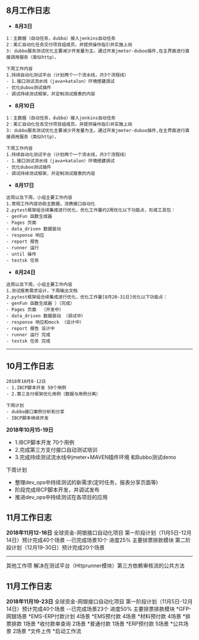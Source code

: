 

## 8月工作日志

- **8月3日**

```
1：主数据（自动任务，dubbo）接入jenkins自动任务
2：美汇自动化任务交付项目组成员，并提供操作指引并实施上岗
3: dubbo服务测试优化主要减少开发量为主。通过开发jmeter-duboo插件,在主界面进行直接调用服务（类似http），

下周工作内容
1.持续自动化测试平台（计划两个一个流水线，共3个流程线）
- 1.接口测试流水线（java+katalon）环境搭建调试
- 优化duboo测试插件
- 调试持续测试框架，并定制测试报表的内容
```

- **8月10日**

```
1：主数据（自动任务，dubbo）接入jenkins自动任务
2：美汇自动化任务交付项目组成员，并提供操作指引并实施上岗
3: dubbo服务测试优化主要减少开发量为主。通过开发jmeter-duboo插件,在主界面进行直接调用服务（类似http），

下周工作内容
1.持续自动化测试平台（计划两个一个流水线，共3个流程线）
- 1.接口测试流水线（java+katalon）环境搭建调试
- 优化duboo测试插件
- 调试持续测试框架，并定制测试报表的内容
```


- **8月17日**
```
这周以及下周，小组主要工作内容
1.常规工作内容协助主数据，消费接口自动化
2.pytest框架组合续集成进行优化，优化工作量约2周优化以下功能点，形成工具包：
- genFun 函数生成器
- Pages 页面
- data_driven 数据驱动
- response 响应
- report 报告
- runner 运行
- until 操作
- testsk 任务
```
- **8月24日**
```
这周以及下周，小组主要工作内容
1.测试报表需求设计，下周输出文档
2.pytest框架组合续集成进行优化，优化工作量[8月20-31日]优化以下功能点：
- genFun 函数生成器 ）（完成）
- Pages 页面  （开发中）
- data_driven 数据驱动 （调试中）
- response 响应和mock （设计中）
- report 报告 设计中
- runner 运行 完成
- testsk 任务 完成
```
----

## 10月工作日志
```
2018年10月8-12日
- 1.IBCP脚本开发 50个用例
- 2.第三支付框架优化用例（数据与用例分离）

下周计划
- dubbo接口案例分析和分享
- IBCP脚本继续开发
```

**2018年10月15-19日**
- 1.IBCP脚本开发 70个用例
- 2.完成第三方支付接口自动测试培训
- 3.完成持续测试流水线中jmeter+MAVEN插件环境 和Bubbo测试demo

下周计划
- 整理dev_ops中持续测试的新需求(定时任务，报表分享页面等)
- 阶段完成IBCP脚本开发，并调试发布
- 推进dev_ops中持续测试在各项目的应用




## 11月工作日志

**2018年11月12-16日**
全球资金-网银接口自动化项目
第一阶段计划（11月5日-12月14日）预计完成40个场景
--已完成场景10个  进度25% 主要排票排款模块
第二阶段计划（12月19-30日）预计完成20个场景

---
其他工作项 
解决在测试平台（Httprunner模块）第三方依赖审核流的公共方法



## 11月工作日志

**2018年11月19-23日**
全球资金-网银接口自动化项目
第一阶段计划（11月5日-12月14日）预计完成40个场景
--已完成场景23个  进度50% 主要排票排款模块
*GFP-网银场景
*EMS-ERP付款计划 4场景
*EMS预付款 4场景
*材料预付款 4场景
*排票排款 1场景
*收付款单查询 2场景
*普通付款 1场景
*ERP预付款 5场景
*公共场景 2场景
    *文件上传
    *启动工作流




